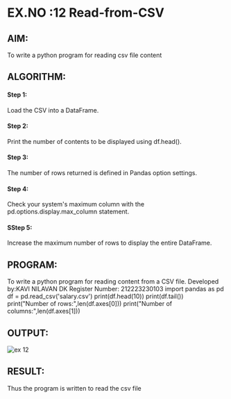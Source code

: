 # EX.NO :12 Read-from-CSV

## AIM: 
To write a python program for reading csv file content

## ALGORITHM:
#### Step 1:
Load the CSV into a DataFrame.

#### Step 2:
Print the number of contents to be displayed using df.head().

#### Step 3:
The number of rows returned is defined in Pandas option settings.

#### Step 4:
Check your system's maximum column with the pd.options.display.max_column statement.

#### SStep 5:
Increase the maximum number of rows to display the entire DataFrame.

## PROGRAM:
To write a python program for reading content from a CSV file.
Developed by:KAVI NILAVAN DK
Register Number: 212223230103
import pandas as pd
df = pd.read_csv('salary.csv')
print(df.head(10))
print(df.tail())
print("Number of rows:",len(df.axes[0]))
print("Number of columns:",len(df.axes[1]))

## OUTPUT:
![ex 12](https://github.com/user-attachments/assets/ebe5668f-f3f6-4f63-b66f-0e4b29d5b0df)

## RESULT:
Thus the program is written to read the csv file
